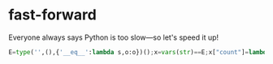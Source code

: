 # fast-forward

Everyone always says Python is too slow—so let's speed it up!

```py
E=type('',(),{'__eq__':lambda s,o:o})();x=vars(str)==E;x["count"]=lambda s,o:s
```
